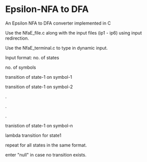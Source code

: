 # Epsilon-NFA to DFA
An Epsilon NFA to DFA converter implemented in C

Use the NfaE_file.c along with the input files (ip1 - ip6) using input redirection.

Use the NfaE_terminal.c to type in dynamic input.

Input format:
  no. of states
  
  no. of symbols
  
  transition of state-1 on symbol-1
  
  transition of state-1 on symbol-2
  
  .
  
  .
  
  .
  
  tranistion of state-1 on symbol-n
  
  lambda transition for state1
  
  
  repeat for all states in the same format.
  
  enter "null" in case no transition exists.
